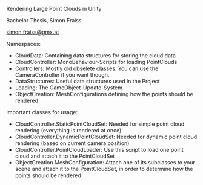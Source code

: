 Rendering Large Point Clouds in Unity

Bachelor Thesis, Simon Fraiss

simon.fraiss@gmx.at

Namespaces:
* CloudData: Containing data structures for storing the cloud data
* CloudController: MonoBehaviour-Scripts for loading PointClouds
* Controllers: Mostly old obselete classes. You can use the CameraController if you want though.
* DataStructures: Useful data structures used in the Project
* Loading: The GameObject-Update-System
* ObjectCreation: MeshConfigurations defining how the points should be rendered

Important classes for usage:
* CloudController.StaticPointCloudSet: Needed for simple point cloud rendering (everything is rendered at once)
* CloudController.DynamicPointCloudSet: Needed for dynamic point cloud rendering (based on current camera position)
* CloudController.PointCloudLoader: Use this script to load one point cloud and attach it to the PointCloudSet
* ObjectCreation.MeshConfiguration: Attach one of its subclasses to your scene and attach it to the PointCloudSet, in order to determine how the points should be rendered

